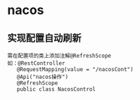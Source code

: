 # nacos
## 实现配置自动刷新
    需在配置项的类上添加注解@RefreshScope
    如：@RestController
       @RequestMapping(value = "/nacosCont")
       @Api("nacos操作")
       @RefreshScope
       public class NacosControl 